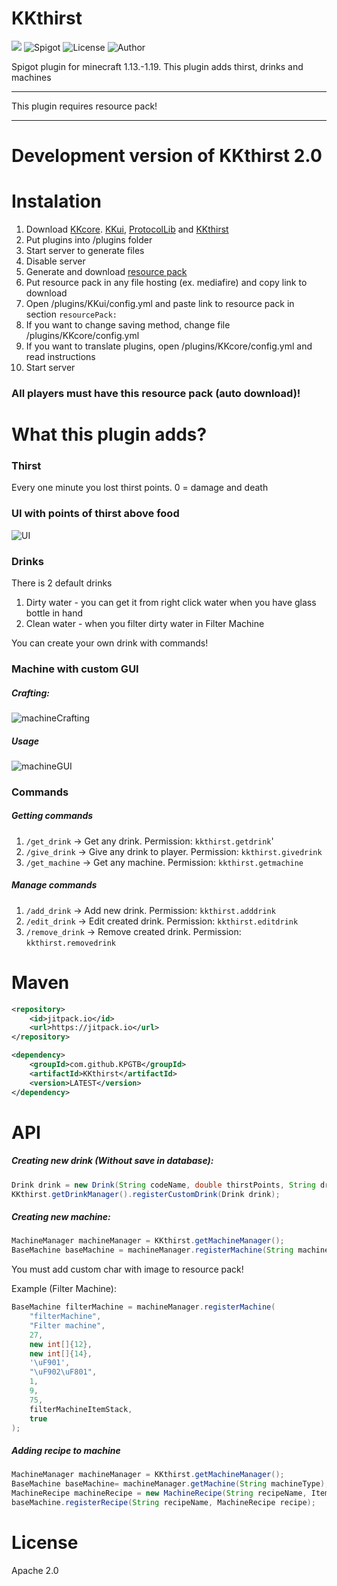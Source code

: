# KKthirst
[![](https://jitpack.io/v/KPGTB/KKthirst.svg)](https://jitpack.io/#KPGTB/KKthirst)
![Spigot](https://img.shields.io/badge/Spigot-1.13--1.19-yellow)
![License](https://img.shields.io/badge/License-Apache%202.0-orange)
![Author](https://img.shields.io/badge/Author-KPG--TB-green)

Spigot plugin for minecraft 1.13.-1.19. This plugin adds thirst, drinks and machines

---

This plugin requires resource pack!

---

# Development version of KKthirst 2.0

# Instalation
1. Download [KKcore](https://github.com/KPGTB/KKcore/releases/tag/v1.0). [KKui](https://github.com/KPGTB/KKui/releases/tag/v1.1), [ProtocolLib](https://www.spigotmc.org/resources/protocollib.1997/) and [KKthirst](https://github.com/KPGTB/KKthirst/releases/tag/v1.1)
2. Put plugins into /plugins folder
3. Start server to generate files
4. Disable server
5. Generate and download [resource pack](https://kpgtb.github.io/KK_resourcepack_generator_website/)
6. Put resource pack in any file hosting (ex. mediafire) and copy link to download
7. Open /plugins/KKui/config.yml and paste link to resource pack in section `resourcePack:`
8. If you want to change saving method, change file /plugins/KKcore/config.yml
9. If you want to translate plugins, open /plugins/KKcore/config.yml and read instructions
10. Start server

### All players must have this resource pack (auto download)!

# What this plugin adds?

### Thirst

Every one minute you lost thirst points. 0 = damage and death

### UI with points of thirst above food

![UI](https://i.imgur.com/SR2P4zs.png)

### Drinks

There is 2 default drinks
1. Dirty water - you can get it from right click water when you have glass bottle in hand
2. Clean water - when you filter dirty water in Filter Machine

You can create your own drink with commands!

### Machine with custom GUI

##### Crafting:
![machineCrafting](https://i.imgur.com/r2MzZ4C.png)

##### Usage

![machineGUI](https://i.imgur.com/mbc01Yh.png)

### Commands

##### Getting commands
1. `/get_drink` -> Get any drink. Permission: `kkthirst.getdrink`'
2. `/give_drink` -> Give any drink to player. Permission: `kkthirst.givedrink`
3. `/get_machine` -> Get any machine. Permission: `kkthirst.getmachine`

##### Manage commands
1. `/add_drink` -> Add new drink. Permission: `kkthirst.adddrink`
2. `/edit_drink` -> Edit created drink. Permission: `kkthirst.editdrink`
3. `/remove_drink` -> Remove created drink. Permission: `kkthirst.removedrink`

# Maven

```xml
<repository>
    <id>jitpack.io</id>
    <url>https://jitpack.io</url>
</repository>
```

```xml
<dependency>
    <groupId>com.github.KPGTB</groupId>
    <artifactId>KKthirst</artifactId>
    <version>LATEST</version>
</dependency>
```

# API

##### Creating new drink (Without save in database):
```java
Drink drink = new Drink(String codeName, double thirstPoints, String drinkName, ArrayList<String> drinkLore, Color drinkColor, int drinkCustomModelData, ArrayList<PotionEffect> drinkEffects);
KKthirst.getDrinkManager().registerCustomDrink(Drink drink);
```

##### Creating new machine:
```java
MachineManager machineManager = KKthirst.getMachineManager();
BaseMachine baseMachine = machineManager.registerMachine(String machineType, String inventoryTitle, int inventorySize, int[] ingredientSlots, int[] resultSlots, Character customInventoryChar, String progressBarChars, int progressBarLength, ItemStack machineItemStack, boolean replace);
```
You must add custom char with image to resource pack!

Example (Filter Machine):
```java
BaseMachine filterMachine = machineManager.registerMachine(
    "filterMachine",
    "Filter machine",
    27,
    new int[]{12},
    new int[]{14},
    '\uF901',
    "\uF902\uF801",
    1,
    9,
    75,
    filterMachineItemStack,
    true
);
```

##### Adding recipe to machine
```java
MachineManager machineManager = KKthirst.getMachineManager();
BaseMachine baseMachine= machineManager.getMachine(String machineType);
MachineRecipe machineRecipe = new MachineRecipe(String recipeName, ItemStack[] ingredients, ItemStack[] result, int workTime);
baseMachine.registerRecipe(String recipeName, MachineRecipe recipe);
```

# License

Apache 2.0






